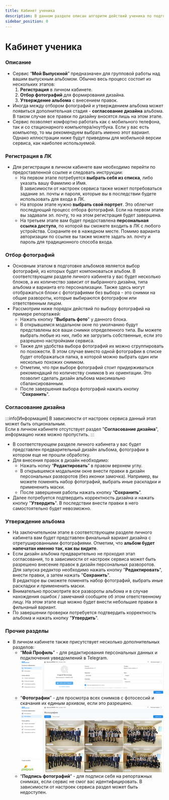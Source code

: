```yaml
---
title: Кабинет ученика
description: В данном разделе описан алгоритм действий ученика по подготовке альбома
sidebar_position: 0
---
```


# Кабинет ученика
### Описание
* Сервис “__Мой Выпускной__” предназначен для групповой работы над вашим выпускным альбомом. Обычно весь процесс состоит из нескольких этапов:
    1. __Регистрация__ в личном кабинете.
    2. __Отбор фотографий__ для формирования дизайна.
    3. __Утверждение альбома__ с внесением правок.
* Иногда между отбором фотографий и утверждением альбома может появиться дополнительная стадия - __согласование дизайна__ альбома. В таком случае все правки по дизайну вносятся лишь на этом этапе.
* Сервис позволяет комфортно работать как с мобильного телефона, так и со стационарного компьютера/ноутбука. Если у вас есть компьютер, то мы рекомендуем выбрать именно этот вариант. Однако иллюстрации ниже будут приведены для мобильной версии сервиса, как наиболее используемой.

### Регистрация в ЛК
* Для регистрации в личном кабинете вам необходимо  перейти по предоставленной ссылке и следовать инструкции:
    + На первом этапе потребуется __выбрать себя из списка__, либо указать вашу Фамилию и Имя. <br/>
    В зависимости от настроек сервиса также может потребоваться задание эл. почты и пароля, которые вы в последствии будете использовать для входа в ЛК.
    + На втором этапе нужно __выбрать свой портрет__. Это облегчит последующий процесс отбора фотографий. Если на первом этапе вы задавали эл. почту, то на этом регистрация будет завершена.
    + На третьем этапе вам будет предоставлена __персональная ссылка доступа__, по которой вы сможете входить в ЛК с любого устройства. Сохраните ее в нажедном месте. Помимо варианта авторизации по ссылке вы также можете задать эл. почту и пароль для традиционного способа входа.
    
### Отбор фотографий
 * Основным этапом в подготовке альбомов является выбор фотографий, из которых будет компоноваться альбом. В соответствующем разделе личного кабинета у вас будет несколько блоков, а их количество зависит от выбранного дизайна, типа альбома и варианта его персонализации. Также здесь могут отображаться блоки с фотографиями без выбора - это снимки на общие развороты, которые выбираются фотографом или ответственным лицом.
* Рассмотрим ниже порядок действий по выбору фотографий на примере репортажей:
    + Нажать кнопку "__Выбрать фото__" у данного блока.
    + В открывшемся модальном окне по умолчанию будут представлены все ваши снимки определенного типа. Вы можете выбрать любые из них, либо же загрузить собственные, если это разрешено настройками сервиса.
    + Также для удобства выбора фотографий их можно сгруппировать по похожести. В этом случае вместо одной фотографии в списке будет отображаться папка, в которой можно выбрать один или несколько похожих снимком.
    + Отметим, что при выборе фотографий стоит придерживаться рекомендаций по количеству снимков b их ориентации. Это позволит сделать дизайн альбома максимально сбалансированным.
    + После завершения выбора фотографий нажать кнопку "__Сохранить__".


### Согласование дизайна
:::info[Информация]
В зависимости от настроек сервиса данный этап может быть опциональным.<br/> Если в личном кабинете отсутствует раздел "__Согласование дизайна__", информацию ниже можно пропустить.
:::
* В соответствующем разделе личного кабинета у вас будет представлен предварительный дизайн альбома, фотографии в котором еще не прошли обработку. 
* Для внесения правок в дизайн необходимо:
    + Нажать нопку “__Редактировать__” в правом верхнем углу.
    +  В открывшемся модальном окне внести правки в дизайн персональных разворотов (без иконки замочка). Например, вы можете поменять набор фотографий, выбрать иные раскладки и примененить маски. 
    + После завершения работы нажать кнопку “__Сохранить__”.
* Далее потребуется подтвердить корректность дизайна и нажать кнопку "__Утвердить__". В последствии внести правки в него самостоятельно будет невозможно. 

### Утверждение альбома
* На заключительном этапе в соответствующем разделе личного кабинета вам будет представлен финальный вариант дизайна с отретушированными фотографиями. Отметим, что __альбом будет напечатан именно так, как вы видите__.
* Если дизайн альбома предварительно не проходил этап согласования, то в зависимости от настроек сервиса может быть разрешено внесение правок в дизайн персональных разворотов. Для запуска редактор необходимо нажать кнопку "__Редактировать__", внести правки, а затем нажать "__Сохранить__".<br/>
В редакторе вы сможете поменять набор фотографий, выбрать иные раскладки и примененить маски.
* Внимательно просмотрите все развороты альбома и в случае нахождения ошибок / замечаний сообщите об этом ответственному лицу. На этом этапе еще можно будет внести небольшие правки в фильнаный вариант.
* По завершении проверки потребуется подтвердить корректность альбома и нажать кнопку "__Утвердить__".

### Прочие разделы
* В личном кабинете также присутствует несколько дополнительных разделов:
    + “__Мой Профиль__” - для редактирования персональных данных и подключения увведомлений в Telegram.
    ![](../_media/general/lk-main-settings.png)
    + “__Фотографии__” - для просмотра всех снимков с фотосессий и скачания их единым архивом, если это разрешено.
    ![](../_media/general/lk-all-photos.png)
    + “__Подпись фотографий__” - для подписи себя на репортажных снимках, если сервис не смог вас идентифицировать. В зависимости от настроек сервиса раздел может быть недоступен.